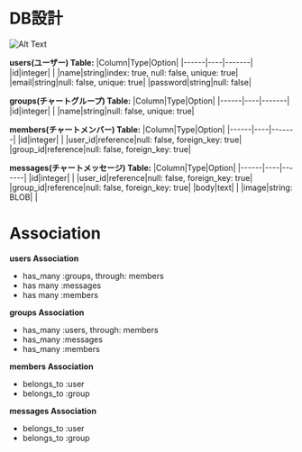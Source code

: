 # DB設計

![Alt Text](https://media.giphy.com/media/vFKqnCdLPNOKc/giphy.gif)

**users(ユーザー) Table:**
|Column|Type|Option|
|------|----|-------|
|id|integer| |
|name|string|index: true, null: false, unique: true|
|email|string|null: false, unique: true|
|password|string|null: false|

**groups(チャートグループ) Table:**
|Column|Type|Option|
|------|----|-------|
|id|integer| |
|name|string|null: false, unique: true|

**members(チャートメンバー) Table:**
|Column|Type|Option|
|------|----|-------|
|id|integer| |
|user_id|reference|null: false, foreign_key: true|
|group_id|reference|null: false, foreign_key: true|

**messages(チャートメッセージ) Table:**
|Column|Type|Option|
|------|----|-------|
|id|integer| |
|user_id|reference|null: false, foreign_key: true|
|group_id|reference|null: false, foreign_key: true|
|body|text| |
|image|string: BLOB| |


# Association

**users Association**
- has_many :groups, through: members
- has many :messages
- has many :members

**groups Association**
- has_many :users, through: members
- has_many :messages
- has_many :members

**members Association**
- belongs_to :user
- belongs_to :group

**messages Association**
- belongs_to :user
- belongs_to :group
